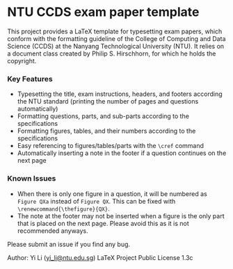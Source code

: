 # NTU CCDS exam paper template

This project provides a LaTeX template for typesetting exam papers, which conform with the formatting guideline of the College of Computing and Data Science (CCDS) at the Nanyang Technological University (NTU). It relies on a document class created by Philip S. Hirschhorn, for which he holds the copyright.

### Key Features
* Typesetting the title, exam instructions, headers, and footers according the NTU standard (printing the number of pages and questions automatically)
* Formatting questions, parts, and sub-parts according to the specifications
* Formatting figures, tables, and their numbers according to the specifications
* Easy referencing to figures/tables/parts with the `\cref` command
* Automatically inserting a note in the footer if a question continues on the next page

### Known Issues
* When there is only one figure in a question, it will be numbered as `Figure QXa` instead of `Figure QX`. This can be fixed with `\renewcommand{\thefigure}{QX}`.
* The note at the footer may not be inserted when a figure is the only part that is placed on the next page. Please avoid this as it is not recommended anyways.

Please submit an issue if you find any bug.

Author: Yi Li (yi_li@ntu.edu.sg)
LaTeX Project Public License 1.3c
